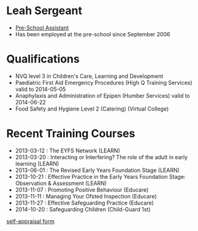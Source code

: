 # Leah Sergeant #

* [Pre-School Assistant](/staff/20131111-Job_Description-Pre-school_Assistant.pdf)
* Has been employed at the pre-school since September 2006

# Qualifications #

* NVQ level 3 in Children's Care, Learning and Development
* Paediatric First Aid Emergency Procedures (High Q Training Services) valid to 2014-05-05
* Anaphylaxis and Administration of Epipen (Humber Services) valid to 2014-06-22
* Food Safety and Hygiene Level 2 (Catering) (Virtual College)

# Recent Training Courses #

* 2013-03-12 : The EYFS Network (LEARN)
* 2013-03-20 : Interacting or Interfering? The role of the adult in early learning (LEARN)
* 2013-06-01 : The Revised Early Years Foundation Stage (LEARN)
* 2013-10-21 : Effective Practice in the Early Years Foundation Stage: Observation & Assessment (LEARN)
* 2013-11-07 : Promoting Positive Behaviour (Educare)
* 2013-11-11 : Managing Your Ofsted Inspection (Educare)
* 2013-11-27 : Effective Safeguarding Practice (Educare)
* 2014-10-20 : Safeguarding Children (Child-Guard 1st)


[self-appraisal form](/staff/20141212-Appraisal_Form-Pre_School_Assistant-Leah_Sergeant.pdf)
